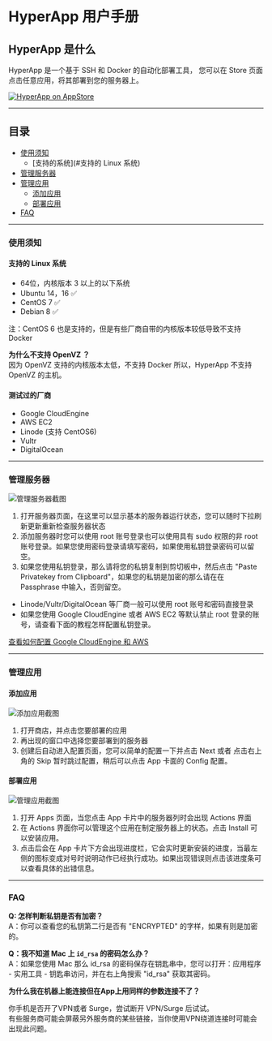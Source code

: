 
# HyperApp 用户手册


## HyperApp 是什么

HyperApp 是一个基于 SSH 和 Docker 的自动化部署工具， 您可以在 Store 页面点击任意应用，将其部署到您的服务器上。

[![HyperApp on AppStore](https://linkmaker.itunes.apple.com/assets/shared/badges/zh-chs/appstore-lrg.svg "View on App Store")](https://itunes.apple.com/app/apple-store/id1179750280?pt=118260435&ct=guide&mt=8)

---

## 目录
* [使用须知](#使用须知)
    * [支持的系统](#支持的 Linux 系统)
* [管理服务器](#管理服务器)
* [管理应用](#管理应用)
    * [添加应用](#添加应用)
    * [部署应用](#部署应用)
* [FAQ](#FAQ)

---


### 使用须知

#### 支持的 Linux 系统

* 64位，内核版本 3 以上的以下系统
* Ubuntu 14，16 ✅
* CentOS 7 ✅
* Debian 8 ✅


注：CentOS 6 也是支持的，但是有些厂商自带的内核版本较低导致不支持 Docker  

**为什么不支持 OpenVZ ？**  
因为 OpenVZ 支持的内核版本太低，不支持 Docker 所以，HyperApp 不支持 OpenVZ 的主机。


#### 测试过的厂商

* Google CloudEngine
* AWS EC2
* Linode (支持 CentOS6)
* Vultr
* DigitalOcean

---

### 管理服务器

![管理服务器截图](https://github.com/waylybaye/HyperApp-Guide/raw/master/images/manage-server.png "添加服务器")

1. 打开服务器页面，在这里可以显示基本的服务器运行状态，您可以随时下拉刷新更新重新检查服务器状态
2. 添加服务器时您可以使用 root 账号登录也可以使用具有 sudo 权限的非 root 账号登录。如果您使用密码登录请填写密码，如果使用私钥登录密码可以留空。
3. 如果您使用私钥登录，那么请将您的私钥复制到剪切板中，然后点击 "Paste Privatekey from Clipboard"，如果您的私钥是加密的那么请在在 Passphrase 中输入，否则留空。

* Linode/Vultr/DigitalOcean 等厂商一般可以使用 root 账号和密码直接登录
* 如果您使用 Google CloudEngine 或者 AWS EC2 等默认禁止 root 登录的账号，请查看下面的教程怎样配置私钥登录。


[查看如何配置 Google CloudEngine 和 AWS](./cloud.md)  


---


### 管理应用

#### 添加应用

![添加应用截图](https://github.com/waylybaye/HyperApp-Guide/raw/master/images/add-app.png "在商店中添加并配置应用")

1. 打开商店，并点击您要部署的应用
2. 再出现的窗口中选择您要部署到的服务器
3. 创建后自动进入配置页面，您可以简单的配置一下并点击 Next 或者 点击右上角的 Skip 暂时跳过配置，稍后可以点击 App 卡面的 Config 配置。

#### 部署应用

![管理应用截图](https://github.com/waylybaye/HyperApp-Guide/raw/master/images/manage-app.png "管理您的应用")

1. 打开 Apps 页面，当您点击 App 卡片中的服务器列时会出现 Actions 界面
2. 在 Actions 界面你可以管理这个应用在制定服务器上的状态。点击 Install 可以安装应用。
3. 点击后会在 App 卡片下方会出现进度栏，它会实时更新安装的进度，当最左侧的图标变成对号时说明动作已经执行成功。如果出现错误则点击该进度条可以查看具体的出错信息。


---


### FAQ


**Q: 怎样判断私钥是否有加密？**  
A：你可以查看您的私钥第二行是否有 "ENCRYPTED" 的字样，如果有则是加密的。  


**Q：我不知道 Mac 上 `id_rsa` 的密码怎么办？**  
A：如果您使用 Mac 那么 id_rsa 的密码保存在钥匙串中，您可以打开：应用程序 - 实用工具 - 钥匙串访问，并在右上角搜索 "id_rsa" 获取其密码。  


**为什么我在机器上能连接但在App上用同样的参数连接不了？**  

你手机是否开了VPN或者 Surge，尝试断开 VPN/Surge 后试试。  
有些服务商可能会屏蔽另外服务商的某些链接，当你使用VPN绕道连接时可能会出现此问题。

